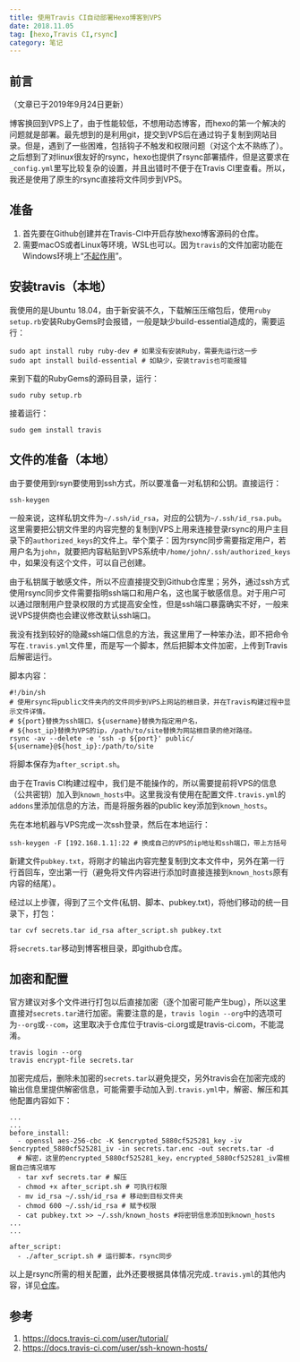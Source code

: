 ```yaml
---
title: 使用Travis CI自动部署Hexo博客到VPS
date: 2018.11.05
tag: [hexo,Travis CI,rsync]
category: 笔记
---
```


## 前言

（文章已于2019年9月24日更新）

博客换回到VPS上了，由于性能较低，不想用动态博客，而hexo的第一个解决的问题就是部署。最先想到的是利用git，提交到VPS后在通过钩子复制到网站目录。但是，遇到了一些困难，包括钩子不触发和权限问题（对这个太不熟练了）。之后想到了对linux很友好的rsync，hexo也提供了rsync部署插件，但是这要求在`_config.yml`里写比较复杂的设置，并且出错时不便于在Travis CI里查看。所以，我还是使用了原生的rsync直接将文件同步到VPS。

## 准备

1. 首先要在Github创建并在Travis-CI中开启存放hexo博客源码的仓库。
2. 需要macOS或者Linux等环境，WSL也可以。因为`travis`的文件加密功能在Windows环境上“[不起作用](https://docs.travis-ci.com/user/encrypting-files/#caveat)”。

## 安装travis（本地）

我使用的是Ubuntu 18.04，由于新安装不久，下载解压压缩包后，使用`ruby setup.rb`安装RubyGems时会报错，一般是缺少build-essential造成的，需要运行：

```
sudo apt install ruby ruby-dev # 如果没有安装Ruby，需要先运行这一步
sudo apt install build-essential # 如缺少，安装travis也可能报错
```

来到下载的RubyGems的源码目录，运行：

```
sudo ruby setup.rb
```

接着运行：

```
sudo gem install travis
```

## 文件的准备（本地）

由于要使用到rsyn要使用到ssh方式，所以要准备一对私钥和公钥。直接运行：  

```
ssh-keygen
```

一般来说，这样私钥文件为`~/.ssh/id_rsa`，对应的公钥为`~/.ssh/id_rsa.pub`。这里需要把公钥文件里的内容完整的复制到VPS上用来连接登录rsync的用户主目录下的`authorized_keys`的文件上。举个栗子：因为rsync同步需要指定用户，若用户名为`john`，就要把内容粘贴到VPS系统中`/home/john/.ssh/authorized_keys`中，如果没有这个文件，可以自己创建。  

由于私钥属于敏感文件，所以不应直接提交到Github仓库里；另外，通过ssh方式使用rsync同步文件需要指明ssh端口和用户名，这也属于敏感信息。对于用户可以通过限制用户登录权限的方式提高安全性，但是ssh端口暴露确实不好，一般来说VPS提供商也会建议修改默认ssh端口。  

我没有找到较好的隐藏ssh端口信息的方法，我这里用了一种笨办法，即不把命令写在`.travis.yml`文件里，而是写一个脚本，然后把脚本文件加密，上传到Travis后解密运行。

脚本内容：  

```
#!/bin/sh
# 使用rsync将public文件夹内的文件同步到VPS上网站的根目录，并在Travis构建过程中显示文件详情。
# ${port}替换为ssh端口，${username}替换为指定用户名，
# ${host_ip}替换为VPS的ip，/path/to/site替换为网站根目录的绝对路径。
rsync -av --delete -e 'ssh -p ${port}' public/ ${username}@${host_ip}:/path/to/site
```

将脚本保存为`after_script.sh`。

由于在Travis CI构建过程中，我们是不能操作的，所以需要提前将VPS的信息（公共密钥）加入到`known_hosts`中。这里我没有使用在配置文件`.travis.yml`的`addons`里添加信息的方法，而是将服务器的public key添加到`known_hosts`。  

先在本地机器与VPS完成一次ssh登录，然后在本地运行：  

```
ssh-keygen -F [192.168.1.1]:22 # 换成自己的VPS的ip地址和ssh端口，带上方括号  
```

新建文件`pubkey.txt`，将刚才的输出内容完整复制到文本文件中，另外在第一行行首回车，空出第一行（避免将文件内容进行添加时直接连接到`known_hosts`原有内容的结尾）。  

经过以上步骤，得到了三个文件(私钥、脚本、pubkey.txt)，将他们移动的统一目录下，打包：    

```
tar cvf secrets.tar id_rsa after_script.sh pubkey.txt
```

将`secrets.tar`移动到博客根目录，即github仓库。

## 加密和配置

官方建议对多个文件进行打包以后直接加密（逐个加密可能产生bug），所以这里直接对`secrets.tar`进行加密。需要注意的是，`travis login --org`中的选项可为`--org`或`--com`，这里取决于仓库位于travis-ci.org或是travis-ci.com，不能混淆。  

```
travis login --org
travis encrypt-file secrets.tar
```

加密完成后，删除未加密的`secrets.tar`以避免提交，另外travis会在加密完成的输出信息里提供解密信息，可能需要手动加入到`.travis.yml`中，解密、解压和其他配置内容如下：  

```
...
...
before_install:
  - openssl aes-256-cbc -K $encrypted_5880cf525281_key -iv $encrypted_5880cf525281_iv -in secrets.tar.enc -out secrets.tar -d 
  # 解密，这里的encrypted_5880cf525281_key，encrypted_5880cf525281_iv需根据自己情况填写
  - tar xvf secrets.tar # 解压
  - chmod +x after_script.sh # 可执行权限
  - mv id_rsa ~/.ssh/id_rsa # 移动到目标文件夹
  - chmod 600 ~/.ssh/id_rsa # 赋予权限
  - cat pubkey.txt >> ~/.ssh/known_hosts #将密钥信息添加到known_hosts
...
...

after_script:
  - ./after_script.sh # 运行脚本，rsync同步
```

以上是rsync所需的相关配置，此外还要根据具体情况完成`.travis.yml`的其他内容，详见[仓库](https://github.com/lchord/blogsrc/)。  

## 参考
1. https://docs.travis-ci.com/user/tutorial/
2. https://docs.travis-ci.com/user/ssh-known-hosts/

